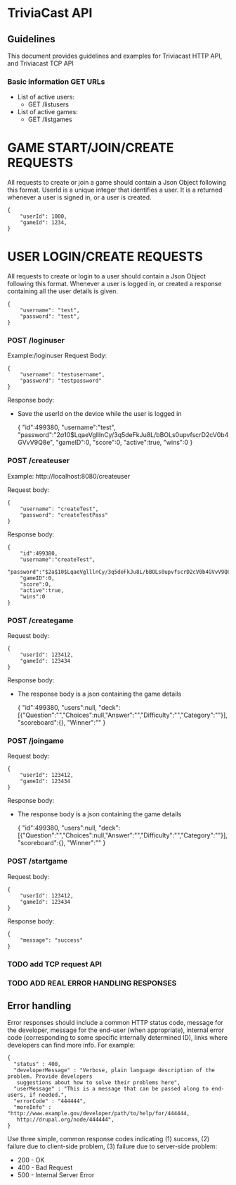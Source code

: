 # TriviaCast API

## Guidelines

This document provides guidelines and examples for Triviacast HTTP API, and Triviacast TCP API

### Basic information GET URLs
* List of active users:
    * GET /listusers
* List of active games:
    * GET /listgames

# GAME START/JOIN/CREATE REQUESTS

All requests to create or join a game should contain a Json Object following this format. UserId is a unique integer that identifies a user. It is a returned whenever a user is signed in, or a user is created.
    
    {
        "userId": 1000,
        "gameId": 1234,
    }


# USER LOGIN/CREATE REQUESTS
All requests to create or login to a user should contain a Json Object following this format. Whenever a user is logged in, or created a response containing all the user details is given.

    {
        "username": "test",
        "password": "test",
    }


### POST /loginuser

Example:/loginuser
Request Body: 

    {
        "username": "testusername",
        "password": "testpassword"
    }

Response body:
 * Save the userId on the device while the user is logged in
 

    {
            "id":499380,
            "username":"test",
            "password":"$2a$10$LqaeVglllnCy/3q5deFkJu8L/bBOLs0upvfscrD2cV0b4GVvV9Q8e",
            "gameID":0,
            "score":0,
            "active":true,
            "wins":0
    }


  
          

### POST /createuser

Example: http://localhost:8080/createuser

Request body: 

    {
        "username": "createTest",
        "password": "createTestPass"
    }  

Response body:

    {
        "id":499380,
        "username":"createTest",
        "password":"$2a$10$LqaeVglllnCy/3q5deFkJu8L/bBOLs0upvfscrD2cV0b4GVvV9Q8e",
        "gameID":0,
        "score":0,
        "active":true,
        "wins":0
    }


### POST /creategame 
Request body: 

    {
        "userId": 123412,
        "gameId": 123434
    }  

Response body:
* The response body is a json containing the game details 



    {
        "id":499380,
        "users":null,
        "deck":[{"Question":"","Choices":null,"Answer":"","Difficulty":"","Category":""}],
        "scoreboard":{},
        "Winner":""
    }


### POST /joingame
Request body: 

    {
        "userId": 123412,
        "gameId": 123434
    }  

Response body:
* The response body is a json containing the game details 


    {
        "id":499380,
        "users":null,
        "deck":[{"Question":"","Choices":null,"Answer":"","Difficulty":"","Category":""}],
        "scoreboard":{},
        "Winner":""
    }

### POST /startgame 
Request body: 

    {
        "userId": 123412,
        "gameId": 123434
    }  
    
Response body: 
    
    {
        "message": "success"
    }

### TODO add TCP request API

### TODO ADD REAL ERROR HANDLING RESPONSES

## Error handling

Error responses should include a common HTTP status code, message for the developer, message for the end-user (when appropriate), internal error code (corresponding to some specific internally determined ID), links where developers can find more info. For example:

    {
      "status" : 400,
      "developerMessage" : "Verbose, plain language description of the problem. Provide developers
       suggestions about how to solve their problems here",
      "userMessage" : "This is a message that can be passed along to end-users, if needed.",
      "errorCode" : "444444",
      "moreInfo" : "http://www.example.gov/developer/path/to/help/for/444444,
       http://drupal.org/node/444444",
    }

Use three simple, common response codes indicating (1) success, (2) failure due to client-side problem, (3) failure due to server-side problem:
* 200 - OK
* 400 - Bad Request
* 500 - Internal Server Error


